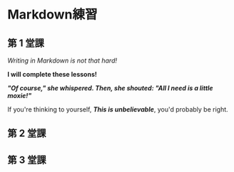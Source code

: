 # Markdown練習
## 第 1 堂課
_Writing in Markdown is not that hard!_

**I will complete these lessons!**

_**"Of course," she whispered. Then, she shouted: "All I need is a little moxie!"**_

If you're thinking to yourself, _**This is unbelievable**_, you'd probably be right.

## 第 2 堂課


## 第 3 堂課
